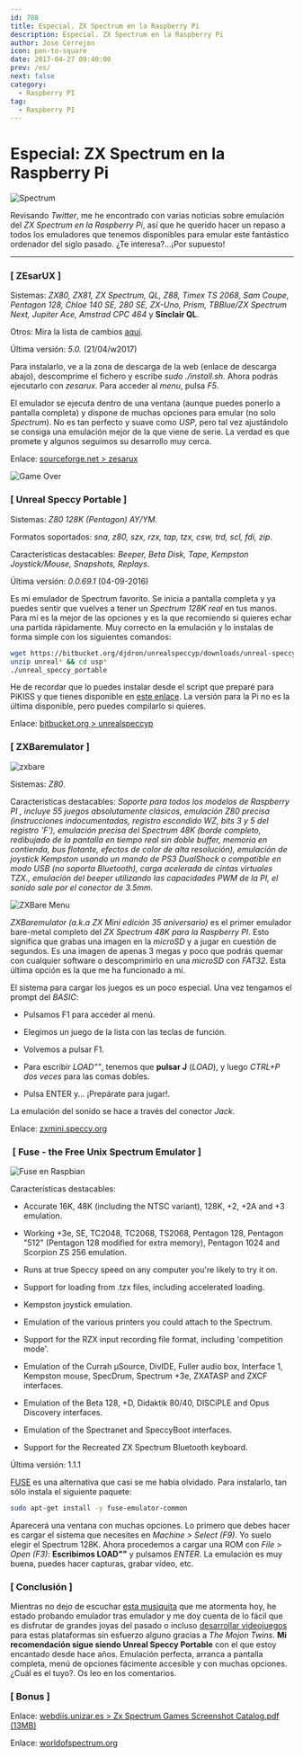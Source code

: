 ```yaml
---
id: 788
title: Especial. ZX Spectrum en la Raspberry Pi
description: Especial. ZX Spectrum en la Raspberry Pi
author: Jose Cerrejon
icon: pen-to-square
date: 2017-04-27 09:40:00
prev: /es/
next: false
category:
  - Raspberry PI
tag:
  - Raspberry PI
---
```


# Especial: ZX Spectrum en la Raspberry Pi

![Spectrum](/images/spectrum_01.jpg)

Revisando *Twitter*, me he encontrado con varias noticias sobre emulación del *ZX Spectrum en la Raspberry Pi*, así que he querido hacer un repaso a todos los emuladores que tenemos disponibles para emular este fantástico ordenador del siglo pasado. ¿Te interesa?...¡Por supuesto!

- - -
###  [ ZEsarUX ]

Sistemas: *ZX80, ZX81, ZX Spectrum, QL, Z88, Timex TS 2068, Sam Coupe, Pentagon 128, Chloe 140 SE, 280 SE, ZX-Uno, Prism, TBBlue/ZX Spectrum Next, Jupiter Ace, Amstrad CPC 464* y **Sinclair QL**.

Otros: Mira la lista de cambios [aquí](https://sourceforge.net/projects/zesarux/files/ZEsarUX-5.0/).

Última versión: *5.0.* (21/04/w2017)

Para instalarlo, ve a la zona de descarga de la web (enlace de descarga abajo), descomprime el fichero y escribe *sudo ./install.sh*. Ahora podrás ejecutarlo con *zesarux*. Para acceder al *menu*, pulsa *F5*.

El emulador se ejecuta dentro de una ventana (aunque puedes ponerlo a pantalla completa) y dispone de muchas opciones para emular (no solo *Spectrum*). No es tan perfecto y suave como *USP*, pero tal vez ajustándolo se consiga una emulación mejor de la que viene de serie. La verdad es que promete y algunos seguimos su desarrollo muy cerca.

Enlace: [sourceforge.net > zesarux](https://sourceforge.net/projects/zesarux/files/ZEsarUX-5.0/)

![Game Over](/images/2017/04/gover.jpg)

###  [ Unreal Speccy Portable ]

Sistemas: *Z80 128K (Pentagon) AY/YM*.

Formatos soportados: *sna, z80, szx, rzx, tap, tzx, csw, trd, scl, fdi, zip*.

Características destacables: *Beeper, Beta Disk, Tape, Kempston Joystick/Mouse, Snapshots, Replays*.

Última versión: *0.0.69.1* (04-09-2016)

Es mi emulador de Spectrum favorito. Se inicia a pantalla completa y ya puedes sentir que vuelves a tener un *Spectrum 128K real* en tus manos. Para mí es la mejor de las opciones y es la que recomiendo si quieres echar una partida rápidamente. Muy correcto en la emulación y lo instalas de forma simple con los siguientes comandos:

```bash
wget https://bitbucket.org/djdron/unrealspeccyp/downloads/unreal-speccy-portable_0.0.69.1_rpi_jessie.zip
unzip unreal* && cd usp*
./unreal_speccy_portable
```

He de recordar que lo puedes instalar desde el script que preparé para PiKISS y que tienes disponible en  [este enlace](https://github.com/jmcerrejon/PiKISS/blob/master/scripts/emus/speccy.sh). La versión para la Pi no es la última disponible, pero puedes compilarlo si quieres.

Enlace: [bitbucket.org > unrealspeccyp](https://bitbucket.org/djdron/unrealspeccyp/downloads/)

###  [ ZXBaremulator ]

![zxbare](/images/2017/04/zxbare.jpg)

Sistemas: *Z80*.

Características destacables: *Soporte para todos los modelos de Raspberry PI , incluye 55 juegos absolutamente clásicos, emulación Z80 precisa (instrucciones indocumentadas, registro escondido WZ, bits 3 y 5 del registro 'F'), emulación precisa del Spectrum 48K (borde completo, redibujado de la pantalla en tiempo real sin doble buffer, memoria en contienda, bus flotante, efectos de color de alta resolución), emulación de joystick Kempston usando un mando de PS3 DualShock o compatible en modo USB (no soporta Bluetooth), carga acelerada de cintas virtuales TZX., emulación del beeper utilizando las capacidades PWM de la PI, el sonido sale por el conector de 3.5mm.*

![ZXBare Menu](/images/2017/04/zxbare_menu.jpg)

*ZXBaremulator (a.k.a ZX Mini edición 35 aniversario)* es el primer emulador bare-metal completo del *ZX Spectrum 48K para la Raspberry PI*. Esto significa que grabas una imagen en la *microSD* y a jugar en cuestión de segundos. Es una imagen de apenas 3 megas y poco que podrás quemar con cualquier software o descomprimirlo en una *microSD* con *FAT32*. Esta última opción es la que me ha funcionado a mí.

El sistema para cargar los juegos es un poco especial. Una vez tengamos el prompt del *BASIC*:

* Pulsamos F1 para acceder al menú.

* Elegimos un juego de la lista con las teclas de función.

* Volvemos a pulsar F1.

* Para escribir *LOAD""*, tenemos que **pulsar J** (*LOAD*), y luego *CTRL+P dos veces* para las comas dobles.

* Pulsa ENTER y... ¡Prepárate para jugar!.
 
La emulación del sonido se hace a través del conector *Jack*.

Enlace: [zxmini.speccy.org](http://zxmini.speccy.org/)

###  [ Fuse - the Free Unix Spectrum Emulator ]

![Fuse en Raspbian](/images/2017/04/fuse_emulator.jpg "Fuse en Raspbian")

Características destacables:

* Accurate 16K, 48K (including the NTSC variant), 128K, +2, +2A and +3 emulation.

* Working +3e, SE, TC2048, TC2068, TS2068, Pentagon 128, Pentagon "512" (Pentagon 128 modified for extra memory), Pentagon 1024 and Scorpion ZS 256 emulation.

* Runs at true Speccy speed on any computer you're likely to try it on.

* Support for loading from .tzx files, including accelerated loading.

* Kempston joystick emulation.

* Emulation of the various printers you could attach to the Spectrum.

* Support for the RZX input recording file format, including 'competition mode'.

* Emulation of the Currah μSource, DivIDE, Fuller audio box, Interface 1, Kempston mouse, SpecDrum, Spectrum +3e, ZXATASP and ZXCF interfaces.

* Emulation of the Beta 128, +D, Didaktik 80/40, DISCiPLE and Opus Discovery interfaces.

* Emulation of the Spectranet and SpeccyBoot interfaces.

* Support for the Recreated ZX Spectrum Bluetooth keyboard.

Última versión: 1.1.1

[FUSE](http://fuse-emulator.sourceforge.net/) es una alternativa que casi se me había olvidado. Para instalarlo, tan sólo instala el siguiente paquete:

```bash
sudo apt-get install -y fuse-emulator-common
```

Aparecerá una ventana con muchas opciones. Lo primero que debes hacer es cargar el sistema que necesites en *Machine > Select (F9)*. Yo suelo elegir el Spectrum 128K. Ahora procedemos a cargar una ROM con *File > Open (F3)*: **Escribimos LOAD""** y pulsamos *ENTER*. La emulación es muy buena, puedes hacer capturas, grabar vídeo, etc. 

###  [ Conclusión ]

Mientras no dejo de escuchar [esta musiquita](https://www.youtube.com/watch?v=D-8N1flZw-Y) que me atormenta hoy, he estado probando emulador tras emulador y me doy cuenta de lo fácil que es disfrutar de grandes joyas del pasado o incluso [desarrollar videojuegos](http://www.mojontwins.com/juegos_mojonos/la-churrera/) para estas plataformas sin esfuerzo alguno gracias a *The Mojon Twins*. **Mi recomendación sigue siendo Unreal Speccy Portable** con el que estoy encantado desde hace años. Emulación perfecta, arranca a pantalla completa, menú de opciones fácimente accesible y con muchas opciones. ¿Cuál es el tuyo?. Os leo en los comentarios.

###  [ Bonus ]

Enlace: [webdiis.unizar.es > Zx Spectrum Games Screenshot Catalog.pdf (13MB)](http://webdiis.unizar.es/asignaturas/videojuegos/Anexo/Ficheros%20presentacion/!!(Ebook)%20Zx%20Spectrum%20Games%20Screenshot%20Catalog%20(6000%20Color%20Screenshots%20Of%20Sinclair%20Zx%20Spectrum%20Games%20405%20Pages).pdf)

Enlace: [worldofspectrum.org](http://www.worldofspectrum.org/)